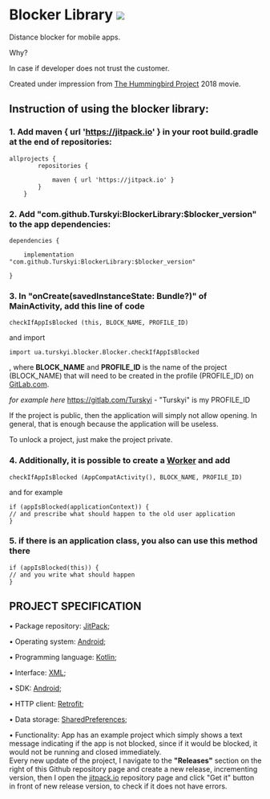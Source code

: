 # Blocker Library [![](https://jitpack.io/v/Turskyi/BlockerLibrary.svg)](https://jitpack.io/#Turskyi/BlockerLibrary)

Distance blocker for mobile apps.  

Why?  

In case if developer does not trust the customer.

Created under impression from [The Hummingbird Project](https://youtu.be/3-IlhKbakFA) 2018 movie.

## Instruction of using the blocker library:

### 1. Add maven { url 'https://jitpack.io' } in your root build.gradle at the end of repositories:

```
allprojects {
		repositories {

			maven { url 'https://jitpack.io' }
		}
	}
```

### 2. Add "com.github.Turskyi:BlockerLibrary:$blocker_version" to the app dependencies:

```
dependencies {

    implementation "com.github.Turskyi:BlockerLibrary:$blocker_version"

}
```

### 3. In "onCreate(savedInstanceState: Bundle?)" of MainActivity,  add this line of code

```
checkIfAppIsBlocked (this, BLOCK_NAME, PROFILE_ID)
```

and import

```
import ua.turskyi.blocker.Blocker.checkIfAppIsBlocked
```

, where **BLOCK_NAME** and **PROFILE_ID** is the name of the project (BLOCK_NAME) that will need to be created in the profile (PROFILE_ID) on [GitLab.com](https://gitlab.com/).

 *for example here* https://gitlab.com/Turskyi - "Turskyi" is my PROFILE_ID

  If the project is public, then the application will simply not allow opening.
  In general, that is enough because the application will be useless.

To unlock a project, just make the project private.

### 4. Additionally, it is possible to create a [Worker](https://developer.android.com/reference/androidx/work/Worker#:~:text=androidx.work.ListenableWorker-,%E2%86%B3,getExecutor()%20) and add

```
checkIfAppIsBlocked (AppCompatActivity(), BLOCK_NAME, PROFILE_ID)
```

and for example 

```
if (appIsBlocked(applicationContext)) {
// and prescribe what should happen to the old user application
}
```

### 5. if there is an application class, you also can use this method there

```
if (appIsBlocked(this)) {
// and you write what should happen
}
```

## PROJECT SPECIFICATION
• Package repository: [JitPack](https://jitpack.io/#Turskyi/BlockerLibrary);

• Operating system: [Android](https://www.android.com/);

• Programming language: [Kotlin](https://kotlinlang.org/);

• Interface: [XML](https://developer.android.com/guide/topics/ui/declaring-layout);

• SDK: [Android](https://developer.android.com/studio/intro);

• HTTP client: [Retrofit](https://square.github.io/retrofit/);

• Data storage: [SharedPreferences](https://developer.android.com/training/data-storage/shared-preferences);

• Functionality: App has an example project which simply shows a text message indicating if the app is not blocked,
since if it would be blocked, it would not be running and closed immediately.  
Every new update of the project,
I navigate to the **"Releases"** section on the right of this Github repository page and create a new release,
incrementing version,
then I open the [jitpack.io](https://jitpack.io/#Turskyi/BlockerLibrary) repository page and click "Get it" button in front of new release version,
to check if it does not have errors.
